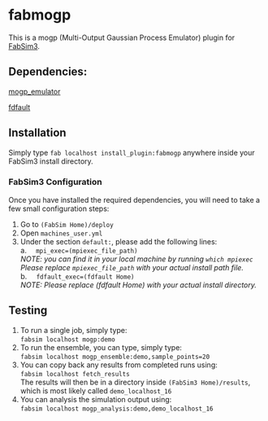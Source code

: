 # fabmogp
This is a mogp (Multi-Output Gaussian Process Emulator) plugin for [FabSim3](https://github.com/djgroen/FabSim3.git).

## Dependencies:

[mogp_emulator](https://www.github.com/alan-turing-institute/mogp_emulator)

[fdfault](https://www.github.com/egdaub/fdfault)


## Installation
Simply type `fab localhost install_plugin:fabmogp` anywhere inside your FabSim3 install directory.

### FabSim3 Configuration
Once you have installed the required dependencies, you will need to take a few small configuration steps:
1. Go to `(FabSim Home)/deploy`
2. Open `machines_user.yml`
3. Under the section `default:`, please add the following lines:
   <br/> a. `  mpi_exec=(mpiexec_file_path)`
   <br/> _NOTE: you can find it in your local machine by running `which mpiexec` 
   <br/> Please replace `mpiexec_file_path` with your actual install path file._
   <br/> b. `  fdfault_exec=(fdfault Home)`
   <br/> _NOTE: Please replace (fdfault Home) with your actual install directory._
  
## Testing

1. To run a single job, simply type: 
   <br/> `fabsim localhost mogp:demo`
2. To run the ensemble, you can type, simply type: 
   <br/> `fabsim localhost mogp_ensemble:demo,sample_points=20`
3. You can copy back any results from completed runs using:
   <br/> `fabsim localhost fetch_results`
   <br/> The results will then be in a directory inside `(FabSim3 Home)/results`, which is most likely called `demo_localhost_16`
4. You can analysis the simulation output using:
   <br/> `fabsim localhost mogp_analysis:demo,demo_localhost_16`
